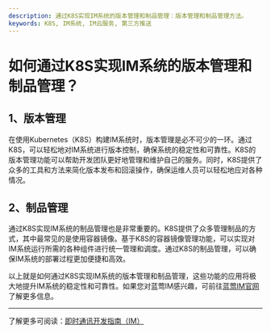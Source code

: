 ```yaml
---
description: 通过K8S实现IM系统的版本管理和制品管理：版本管理和制品管理方法。
keywords: K8S, IM系统, IM云服务, 第三方推送
---
```

# 如何通过K8S实现IM系统的版本管理和制品管理？

## 1、版本管理

在使用Kubernetes（K8S）构建IM系统时，版本管理是必不可少的一环。通过K8S，可以轻松地对IM系统进行版本控制，确保系统的稳定性和可靠性。K8S的版本管理功能可以帮助开发团队更好地管理和维护自己的服务。同时，K8S提供了众多的工具和方法来简化版本发布和回滚操作，确保运维人员可以轻松地应对各种情况。

## 2、制品管理

通过K8S实现IM系统的制品管理也是非常重要的。K8S提供了众多管理制品的方式，其中最常见的是使用容器镜像。基于K8S的容器镜像管理功能，可以实现对IM系统运行所需的各种组件进行统一管理和调度。通过K8S的制品管理，可以确保IM系统的部署过程更加便捷和高效。

以上就是如何通过K8S实现IM系统的版本管理和制品管理，这些功能的应用将极大地提升IM系统的稳定性和可靠性。如果您对蓝莺IM感兴趣，可前往[蓝莺IM官网](https://www.lanyingim.com)了解更多信息。

---
了解更多可阅读：[即时通讯开发指南（IM）](https://lanying.link/doc/41-17-17 "即时通讯开发指南（IM）")